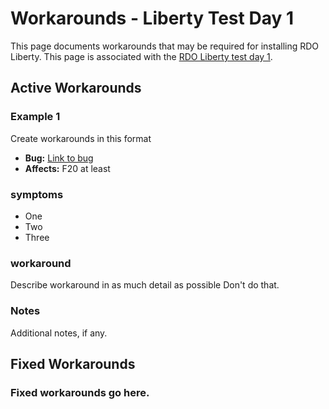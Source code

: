 # Workarounds - Liberty Test Day 1

This page documents workarounds that may be required for installing 
RDO Liberty. This page is associated with the 
[RDO Liberty test day 1](/testday/rdo-test-day-liberty-01).

## Active Workarounds

### Example 1 ###

Create workarounds in this format

*  **Bug:** [Link to bug](https://bugs.launchpad.net/openstack-manuals/+bug/1234)
* **Affects:** F20 at least

### symptoms

* One
* Two
* Three

### workaround

Describe workaround in as much detail as possible 
Don't do that.

### Notes

Additional notes, if any.


## Fixed Workarounds 

### Fixed workarounds go here.
